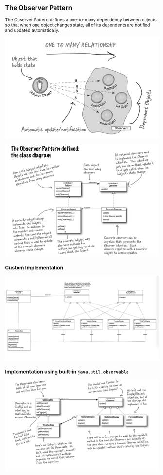 ## The Observer Pattern
The Observer Pattern defines a one-to-many dependency between objects so that when one object changes state, all of its dependents are notified and updated automatically.

![observer-pattern.png](src/main/resources/observer-pattern.png)

![observer-pattern-class-dig.png](src/main/resources/observer-pattern-class-dig.png)

### Custom Implementation
![observer-pattern-dig-2.png](src/main/resources/observer-pattern-dig-2.png)

### Implementation using built-in `java.util.observable`
![java_util_observable-dig.png](src/main/resources/java_util_observable-dig.png)
